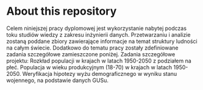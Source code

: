 # About this repository

Celem niniejszej pracy dyplomowej jest wykorzystanie nabytej podczas toku studiów wiedzy z zakresu inżynierii danych. Przetwarzaniu i analizie zostaną poddane zbiory zawierające informacje na temat struktury ludności na całym świecie. Dodatkowo do tematu pracy zostały zdefiniowane zadania szczegółowe zamieszczone poniżej.
Zadania szczegółowe projektu:
Rozkład populacji w krajach w latach 1950-2050 z podziałem na płeć.
Populacja w wieku produkcyjnym (18-70) w krajach w latach 1950-2050. 
Weryfikacja hipotezy wyżu demograficznego w wyniku stanu wojennego, na podstawie danych GUSu.
